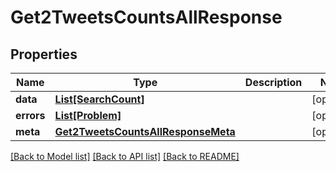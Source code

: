 # Get2TweetsCountsAllResponse


## Properties
Name | Type | Description | Notes
------------ | ------------- | ------------- | -------------
**data** | [**List[SearchCount]**](SearchCount.md) |  | [optional] 
**errors** | [**List[Problem]**](Problem.md) |  | [optional] 
**meta** | [**Get2TweetsCountsAllResponseMeta**](Get2TweetsCountsAllResponseMeta.md) |  | [optional] 

[[Back to Model list]](../README.md#documentation-for-models) [[Back to API list]](../README.md#documentation-for-api-endpoints) [[Back to README]](../README.md)


